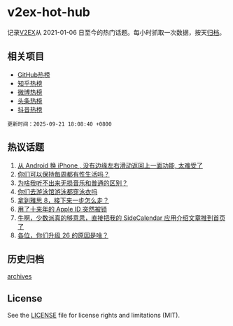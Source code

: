 # v2ex-hot-hub

 记录[V2EX](https://www.v2ex.com/)从 2021-01-06 日至今的热门话题。每小时抓取一次数据，按天[归档](archives)。
 
 ## 相关项目

- [GitHub热榜](https://github.com/snaildev/github-hot-hub)
- [知乎热榜](https://github.com/snaildev/zhihu-hot-hub)
- [微博热榜](https://github.com/snaildev/weibo-hot-hub)
- [头条热榜](https://github.com/snaildev/toutiao-hot-hub)
- [抖音热榜](https://github.com/snaildev/douyin-hot-hub)


 `更新时间：2025-09-21 18:08:40 +0800`

## 热议话题

1. [从 Android 换 iPhone , 没有边缘左右滑动返回上一面功能, 太难受了](https://www.v2ex.com/t/1160803)
1. [你们可以保持每周都有性生活吗？](https://www.v2ex.com/t/1160811)
1. [为啥我听不出来无损音乐和普通的区别？](https://www.v2ex.com/t/1160737)
1. [你们去游泳馆游泳都穿泳衣吗](https://www.v2ex.com/t/1160796)
1. [拿到雅思 8，接下来一步怎么走？](https://www.v2ex.com/t/1160762)
1. [用了十来年的 Apple ID 突然被锁](https://www.v2ex.com/t/1160848)
1. [牛啊，少数派真的够意思，直接把我的 SideCalendar 应用介绍文章推到首页了](https://www.v2ex.com/t/1160743)
1. [各位，你们升级 26 的原因是啥？](https://www.v2ex.com/t/1160746)

## 历史归档

[archives](archives)

## License

See the [LICENSE](LICENSE) file for license rights and limitations (MIT).
